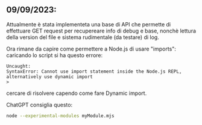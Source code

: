 ## 09/09/2023: 
Attualmente è stata implementeta una base di API che permette di effettuare GET request per recupereare info di debug e base, nonchè lettura della version del file e sistema rudimentale (da testare) di log.

Ora rimane da capire come permettere a Node.js di usare "imports": caricando lo script si ha questo errore: 
``` Shell
Uncaught:
SyntaxError: Cannot use import statement inside the Node.js REPL, alternatively use dynamic import
>
```

cercare di risolvere capendo come fare Dynamic import.

ChatGPT consiglia questo:
```bash
node --experimental-modules myModule.mjs
```
